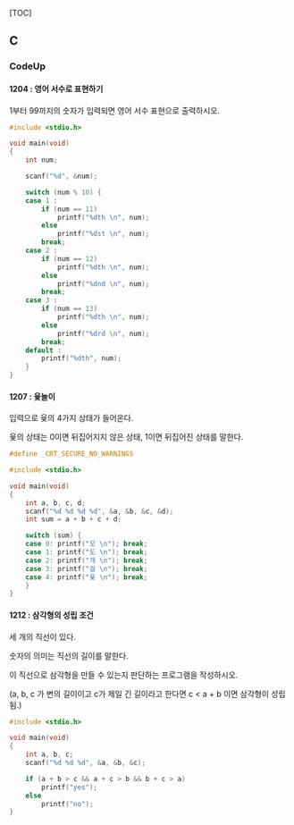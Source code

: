 [TOC]

## C 

### CodeUp

#### 1204 : 영어 서수로 표현하기

1부터 99까지의 숫자가 입력되면 영어 서수 표현으로 출력하시오. 

```c
#include <stdio.h>

void main(void)
{
	int num;

	scanf("%d", &num);

	switch (num % 10) {
	case 1 : 
		if (num == 11)
			printf("%dth \n", num);
		else
			printf("%dst \n", num);
		break;
	case 2 : 
		if (num == 12)
			printf("%dth \n", num);
		else
			printf("%dnd \n", num);
		break;
	case 3 : 
		if (num == 13)
			printf("%dth \n", num);
		else
			printf("%drd \n", num);
		break;
	default :
		printf("%dth", num);
	}
}
```

#### 1207 : 윷놀이 

입력으로 윷의 4가지 상태가 들어온다.

윷의 상태는 0이면 뒤집어지지 않은 상태, 1이면 뒤집어진 상태를 말한다.

```c
#define _CRT_SECURE_NO_WARNINGS

#include <stdio.h>

void main(void)
{
	int a, b, c, d;
	scanf("%d %d %d %d", &a, &b, &c, &d);
	int sum = a + b + c + d;

	switch (sum) {
	case 0: printf("모 \n"); break;
	case 1: printf("도 \n"); break;
	case 2: printf("개 \n"); break;
	case 3: printf("걸 \n"); break;
	case 4: printf("윷 \n"); break;
	}
}
```

#### 1212 : 삼각형의 성립 조건

세 개의 직선이 있다.

숫자의 의미는 직선의 길이를 말한다.

이 직선으로 삼각형을 만들 수 있는지 판단하는 프로그램을 작성하시오.

(a, b, c 가 변의 길이이고 c가 제일 긴 길이라고 한다면 c < a + b 이면 삼각형이 성립됨.)

```c
#include <stdio.h>

void main(void)
{
	int a, b, c;
	scanf("%d %d %d", &a, &b, &c);

	if (a + b > c && a + c > b && b + c > a)
		printf("yes");
	else
		printf("no");
}
```

